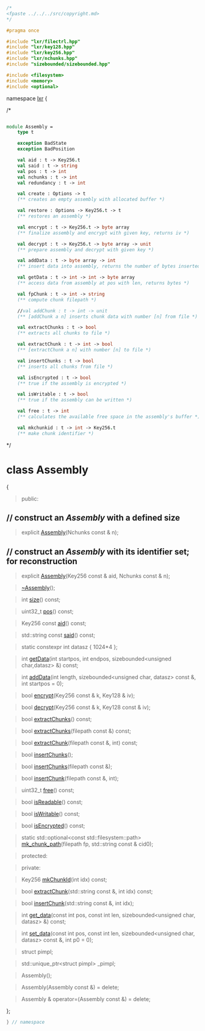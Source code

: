 ```cpp

/*
<fpaste ../../../src/copyright.md>
*/

#pragma once

#include "lxr/filectrl.hpp"
#include "lxr/key128.hpp"
#include "lxr/key256.hpp"
#include "lxr/nchunks.hpp"
#include "sizebounded/sizebounded.hpp"

#include <filesystem>
#include <memory>
#include <optional>

````

namespace [lxr](namespace.list) {

/*

```fsharp

module Assembly =
    type t

    exception BadState
    exception BadPosition

    val aid : t -> Key256.t
    val said : t -> string
    val pos : t -> int
    val nchunks : t -> int
    val redundancy : t -> int

    val create : Options -> t
    (** creates an empty assembly with allocated buffer *)

    val restore : Options -> Key256.t -> t
    (** restores an assembly *)

    val encrypt : t -> Key256.t -> byte array
    (** finalize assembly and encrypt with given key, returns iv *)

    val decrypt : t -> Key256.t -> byte array -> unit
    (** prepare assembly and decrypt with given key *)

    val addData : t -> byte array -> int
    (** insert data into assembly, returns the number of bytes inserted *)

    val getData : t -> int -> int -> byte array
    (** access data from assembly at pos with len, returns bytes *)

    val fpChunk : t -> int -> string
    (** compute chunk filepath *)

    //val addChunk : t -> int -> unit
    (** [addChunk a n] inserts chunk data with number [n] from file *)

    val extractChunks : t -> bool
    (** extracts all chunks to file *)

    val extractChunk : t -> int -> bool
    (** [extractChunk a n] with number [n] to file *)

    val insertChunks : t -> bool
    (** inserts all chunks from file *)

    val isEncrypted : t -> bool
    (** true if the assembly is encrypted *)

    val isWritable : t -> bool
    (** true if the assembly can be written *)

    val free : t -> int
    (** calculates the available free space in the assembly's buffer *)

    val mkchunkid : t -> int -> Key256.t
    (** make chunk identifier *)

```

*/

# class Assembly

{

>public:

## // construct an _Assembly_ with a defined size

>explicit [Assembly](assembly_ctor.cpp.md)(Nchunks const & n);

## // construct an _Assembly_ with its identifier set; for reconstruction

>explicit [Assembly](assembly_ctor.cpp.md)(Key256 const & aid, Nchunks const & n);

>[~Assembly](assembly_ctor.cpp.md)();

>int [size](assembly_functions.cpp.md)() const;

>uint32_t [pos](assembly_functions.cpp.md)() const;

>Key256 const [aid](assembly_functions.cpp.md)() const;

>std::string const [said](assembly_functions.cpp.md)() const;

>static constexpr int datasz { 1024*4 };

>int [getData](assembly_functions.cpp.md)(int startpos, int endpos, sizebounded&lt;unsigned char,datasz&gt; &) const;

>int [addData](assembly_functions.cpp.md)(int length, sizebounded&lt;unsigned char, datasz&gt; const &, int startpos = 0);

>bool [encrypt](assembly_functions.cpp.md)(Key256 const & k, Key128 & iv);

>bool [decrypt](assembly_functions.cpp.md)(Key256 const & k, Key128 const & iv);

>bool [extractChunks](assembly_functions.cpp.md)() const;

>bool [extractChunks](assembly_functions.cpp.md)(filepath const &) const;

>bool [extractChunk](assembly_functions.cpp.md)(filepath const &, int) const;

>bool [insertChunks](assembly_functions.cpp.md)();

>bool [insertChunks](assembly_functions.cpp.md)(filepath const &);

>bool [insertChunk](assembly_functions.cpp.md)(filepath const &, int);

>uint32_t [free](assembly_functions.cpp.md)() const;

>bool [isReadable](assembly_functions.cpp.md)() const;

>bool [isWritable](assembly_functions.cpp.md)() const;

>bool [isEncrypted](assembly_functions.cpp.md)() const;

>static std::optional&lt;const std::filesystem::path&gt; [mk_chunk_path](assembly_functions.cpp.md)(filepath fp, std::string const & cid0);

>protected:

>private:

>Key256 [mkChunkId](assembly_functions.cpp.md)(int idx) const;

>bool [extractChunk](assembly_functions.cpp.md)(std::string const &, int idx) const;

>bool [insertChunk](assembly_functions.cpp.md)(std::string const &, int idx);

>int [get_data](assembly_functions.cpp.md)(const int pos, const int len, sizebounded&lt;unsigned char, datasz&gt; &) const;

>int [set_data](assembly_functions.cpp.md)(const int pos, const int len, sizebounded&lt;unsigned char, datasz&gt; const &, int p0 = 0);

>struct pimpl;

>std::unique_ptr&lt;struct pimpl&gt; _pimpl;

>Assembly();

>Assembly(Assembly const &) = delete;

>Assembly & operator=(Assembly const &) = delete;

};

```cpp
} // namespace
```
